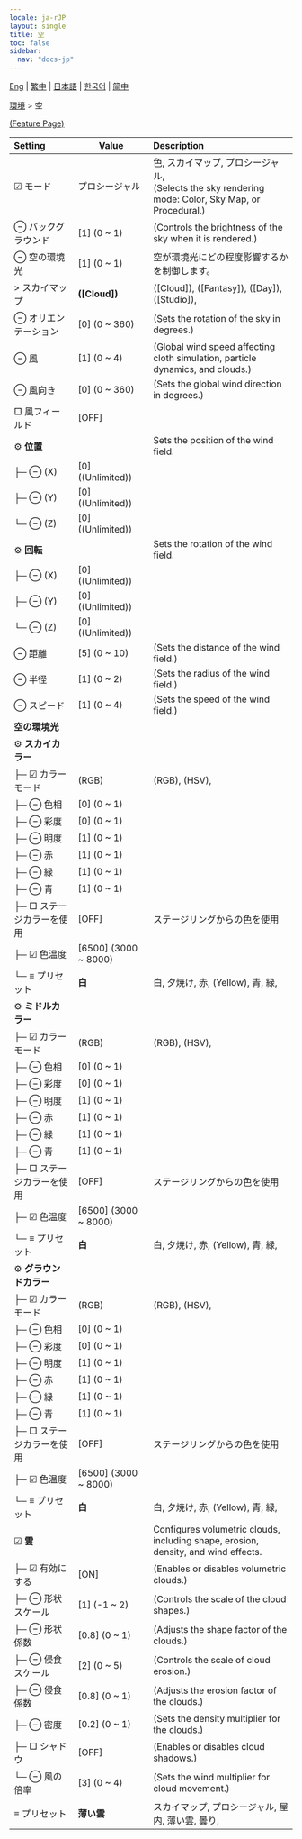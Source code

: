 ```yaml
---
locale: ja-rJP
layout: single
title: 空
toc: false
sidebar:
  nav: "docs-jp"
---
```

[Eng](/dancexr/menu/2025.4/scene/sky) | [繁中](/tw/dancexr/menu/2025.4/scene/sky) | [日本語](/jp/dancexr/menu/2025.4/scene/sky) | [한국어](/kr/dancexr/menu/2025.4/scene/sky) | [简中](/zh/dancexr/menu/2025.4/scene/sky)

[環境](../menu#環境) > 空



[(Feature Page)](/jp/dancexr/features/sky)

| Setting | Value | Description |
| :--- | --- | :--- |
| ☑ モード| プロシージャル | 色, スカイマップ, プロシージャル, <br/>(Selects the sky rendering mode: Color, Sky Map, or Procedural.)
|  ⊖ バックグラウンド| [1] (0 ~ 1) | (Controls the brightness of the sky when it is rendered.)
|  ⊖ 空の環境光| [1] (0 ~ 1) | 空が環境光にどの程度影響するかを制御します。
|  > スカイマップ| **([Cloud])** | ([Cloud]), ([Fantasy]), ([Day]), ([Studio]),  |
|  ⊖ オリエンテーション| [0] (0 ~ 360) | (Sets the rotation of the sky in degrees.)
|  ⊖ 風| [1] (0 ~ 4) | (Global wind speed affecting cloth simulation, particle dynamics, and clouds.)
|  ⊖ 風向き| [0] (0 ~ 360) | (Sets the global wind direction in degrees.)
|  □ 風フィールド| [OFF] | 
|  ⚙️ **位置**| | Sets the position of the wind field.
| ├─ ⊖ (X)| [0] ((Unlimited)) | 
| ├─ ⊖ (Y)| [0] ((Unlimited)) | 
| └─ ⊖ (Z)| [0] ((Unlimited)) | 
|  ⚙️ **回転**| | Sets the rotation of the wind field.
| ├─ ⊖ (X)| [0] ((Unlimited)) | 
| ├─ ⊖ (Y)| [0] ((Unlimited)) | 
| └─ ⊖ (Z)| [0] ((Unlimited)) | 
|  ⊖ 距離| [5] (0 ~ 10) | (Sets the distance of the wind field.)
|  ⊖ 半径| [1] (0 ~ 2) | (Sets the radius of the wind field.)
|  ⊖ スピード| [1] (0 ~ 4) | (Sets the speed of the wind field.)
|  **空の環境光**|| 
|  ⚙️ **スカイカラー**| | 
| ├─ ☑ カラーモード| (RGB) | (RGB), (HSV), 
| ├─ ⊖ 色相| [0] (0 ~ 1) | 
| ├─ ⊖ 彩度| [0] (0 ~ 1) | 
| ├─ ⊖ 明度| [1] (0 ~ 1) | 
| ├─ ⊖ 赤| [1] (0 ~ 1) | 
| ├─ ⊖ 緑| [1] (0 ~ 1) | 
| ├─ ⊖ 青| [1] (0 ~ 1) | 
| ├─ □ ステージカラーを使用| [OFF] | ステージリングからの色を使用
| ├─ ☑ 色温度| [6500] (3000 ~ 8000) | 
| └─ ≡ プリセット| **白** | 白, 夕焼け, 赤, (Yellow), 青, 緑,  |
|  ⚙️ **ミドルカラー**| | 
| ├─ ☑ カラーモード| (RGB) | (RGB), (HSV), 
| ├─ ⊖ 色相| [0] (0 ~ 1) | 
| ├─ ⊖ 彩度| [0] (0 ~ 1) | 
| ├─ ⊖ 明度| [1] (0 ~ 1) | 
| ├─ ⊖ 赤| [1] (0 ~ 1) | 
| ├─ ⊖ 緑| [1] (0 ~ 1) | 
| ├─ ⊖ 青| [1] (0 ~ 1) | 
| ├─ □ ステージカラーを使用| [OFF] | ステージリングからの色を使用
| ├─ ☑ 色温度| [6500] (3000 ~ 8000) | 
| └─ ≡ プリセット| **白** | 白, 夕焼け, 赤, (Yellow), 青, 緑,  |
|  ⚙️ **グラウンドカラー**| | 
| ├─ ☑ カラーモード| (RGB) | (RGB), (HSV), 
| ├─ ⊖ 色相| [0] (0 ~ 1) | 
| ├─ ⊖ 彩度| [0] (0 ~ 1) | 
| ├─ ⊖ 明度| [1] (0 ~ 1) | 
| ├─ ⊖ 赤| [1] (0 ~ 1) | 
| ├─ ⊖ 緑| [1] (0 ~ 1) | 
| ├─ ⊖ 青| [1] (0 ~ 1) | 
| ├─ □ ステージカラーを使用| [OFF] | ステージリングからの色を使用
| ├─ ☑ 色温度| [6500] (3000 ~ 8000) | 
| └─ ≡ プリセット| **白** | 白, 夕焼け, 赤, (Yellow), 青, 緑,  |
|  ☑ **雲**| | Configures volumetric clouds, including shape, erosion, density, and wind effects.
| ├─ ☑ 有効にする| [ON] | (Enables or disables volumetric clouds.)
| ├─ ⊖ 形状スケール| [1] (-1 ~ 2) | (Controls the scale of the cloud shapes.)
| ├─ ⊖ 形状係数| [0.8] (0 ~ 1) | (Adjusts the shape factor of the clouds.)
| ├─ ⊖ 侵食スケール| [2] (0 ~ 5) | (Controls the scale of cloud erosion.)
| ├─ ⊖ 侵食係数| [0.8] (0 ~ 1) | (Adjusts the erosion factor of the clouds.)
| ├─ ⊖ 密度| [0.2] (0 ~ 1) | (Sets the density multiplier for the clouds.)
| ├─ □ シャドウ| [OFF] | (Enables or disables cloud shadows.)
| └─ ⊖ 風の倍率| [3] (0 ~ 4) | (Sets the wind multiplier for cloud movement.)
|  ≡ プリセット| **薄い雲** | スカイマップ, プロシージャル, 屋内, 薄い雲, 曇り,  |
